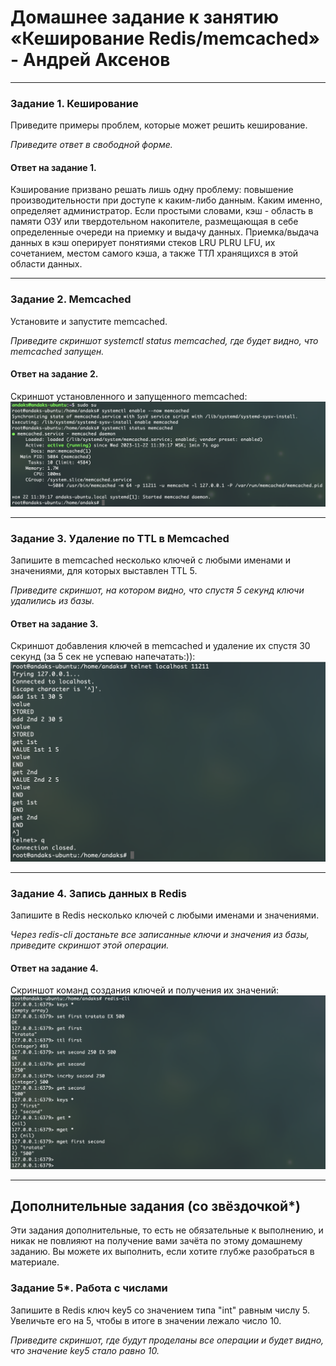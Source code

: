 # Домашнее задание к занятию «Кеширование Redis/memcached» - Андрей Аксенов

---

### Задание 1. Кеширование 

Приведите примеры проблем, которые может решить кеширование. 

*Приведите ответ в свободной форме.*

#### Ответ на задание 1.

Кэширование призвано решать лишь одну проблему:
 повышение производительности при доступе к каким-либо данным. Каким именно, определяет администратор.
Если простыми словами, кэш - область в памяти ОЗУ или твердотельном накопителе, размещающая в себе определенные очереди на приемку и выдачу данных.
Приемка/выдача данных в кэш оперирует понятиями стеков LRU PLRU LFU, их сочетанием, местом самого кэша, а также ТТЛ хранящихся в этой области данных.

---

### Задание 2. Memcached

Установите и запустите memcached.

*Приведите скриншот systemctl status memcached, где будет видно, что memcached запущен.*

#### Ответ на задание 2.

Скриншот установленного и запущенного memcached:
![start_memcached](img/zadanie2/02_01.png)

---

### Задание 3. Удаление по TTL в Memcached

Запишите в memcached несколько ключей с любыми именами и значениями, для которых выставлен TTL 5. 

*Приведите скриншот, на котором видно, что спустя 5 секунд ключи удалились из базы.*

#### Ответ на задание 3.

Скриншот добавления ключей в memcached и удаление их спустя 30 секунд (за 5 сек не успеваю напечатать:)):
![zadanie3](img/zadanie3/03_01.png)

---

### Задание 4. Запись данных в Redis

Запишите в Redis несколько ключей с любыми именами и значениями. 

*Через redis-cli достаньте все записанные ключи и значения из базы, приведите скриншот этой операции.*

#### Ответ на задание 4.

Скриншот команд создания ключей и получения их значений:
![keys_redis](img/zadanie4/04_01.png)

---

## Дополнительные задания (со звёздочкой*)
Эти задания дополнительные, то есть не обязательные к выполнению, и никак не повлияют на получение вами зачёта по этому домашнему заданию. Вы можете их выполнить, если хотите глубже разобраться в материале.

### Задание 5*. Работа с числами 

Запишите в Redis ключ key5 со значением типа "int" равным числу 5. Увеличьте его на 5, чтобы в итоге в значении лежало число 10.  

*Приведите скриншот, где будут проделаны все операции и будет видно, что значение key5 стало равно 10.*
